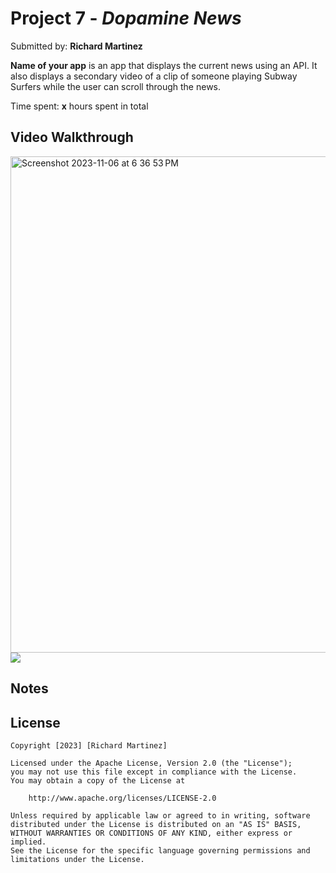 # Project 7 - *Dopamine News*

Submitted by: **Richard Martinez**

**Name of your app** is an app that displays the current news using an API. It also displays a secondary video of a clip of someone playing Subway Surfers while the user can scroll through the news. 

Time spent: **x** hours spent in total

## Video Walkthrough

<img width="794" alt="Screenshot 2023-11-06 at 6 36 53 PM" src="https://github.com/RichardM83/CodePathApp/assets/71109091/47b6b0b0-d7df-4b6e-afff-44f020e068b1">

<div>
    <a href="https://www.loom.com/share/ed2fdd590e374733a371351e62fd93a7"></a>
    <a href="https://www.loom.com/share/ed2fdd590e374733a371351e62fd93a7">
      <img style="max-width:300px;" src="https://cdn.loom.com/sessions/thumbnails/ed2fdd590e374733a371351e62fd93a7-with-play.gif">
    </a>
  </div>

## Notes



## License

    Copyright [2023] [Richard Martinez]

    Licensed under the Apache License, Version 2.0 (the "License");
    you may not use this file except in compliance with the License.
    You may obtain a copy of the License at

        http://www.apache.org/licenses/LICENSE-2.0

    Unless required by applicable law or agreed to in writing, software
    distributed under the License is distributed on an "AS IS" BASIS,
    WITHOUT WARRANTIES OR CONDITIONS OF ANY KIND, either express or implied.
    See the License for the specific language governing permissions and
    limitations under the License.
